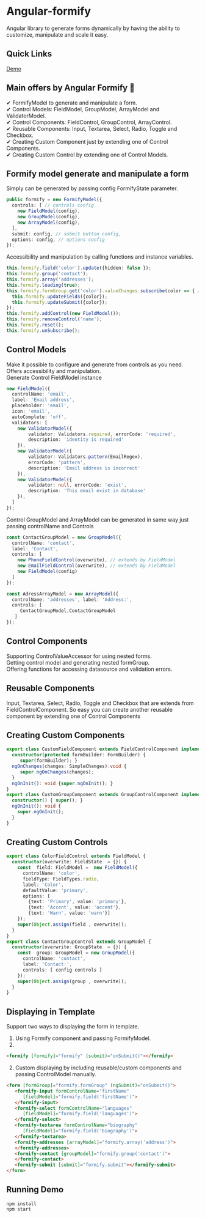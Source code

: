 # Angular-formify

Angular library to generate forms dynamically by having the ability to customize, manipulate and scale it easy.

## Quick Links

[Demo](https://klodianshaba.github.io/angular-formify/)

## Main offers by Angular Formify 🚀
✔ FormifyModel to generate and manipulate a form.\
✔ Control Models: FieldModel, GroupModel, ArrayModel and ValidatorModel.\
✔ Control Components: FieldControl, GroupControl, ArrayControl.\
✔ Reusable Components: Input, Textarea, Select, Radio, Toggle and Checkbox.\
✔ Creating Custom Component just by extending one of Control Components.\
✔ Creating Custom Control by extending one of Control Models.

## Formify model generate and manipulate a form

Simply can be generated by passing config FormifyState parameter.

``` Typescript
public formify = new FormifyModel({
  controls: [ // controls config
    new FieldModel(config),
    new GroupModel(config),
    new ArrayModel(config),
  ],
  submit: config, // submit button config,
  options: config, // options config
});
```

Accessibility and manipulation by calling functions and instance variables.

``` Typescript
this.formify.field('color').update({hidden: false });
this.formify.group('contact');
this.formify.array('addresses');
this.formify.loading(true);
this.formify.formGroup.get('color').valueChanges.subscribe(color => { // handle color change
  this.formify.updateFields({color});
  this.formify.updateSubmit({color});
});
this.formify.addControl(new FieldModel());
this.formify.removeControl('name');
this.formify.reset();
this.formify.unSubscribe();
```

## Control Models

Make it possible to configure and generate from controls as you need.
Offers accessibility and manipulation.\
Generate Control FieldModel instance

``` Typescript
new FieldModel({
  controlName: 'email',
  label: 'Email address',
  placeholder: 'email',
  icon: 'email',
  autoComplete: 'off',
  validators: [
    new ValidatorModel({
        validator: Validators.required, errorCode: 'required',
        description: 'identity is required'
    }),
    new ValidatorModel({
        validator: Validators.pattern(EmailRegex),
        errorCode: 'pattern',
        description: 'Email address is incorrect'
    }),
    new ValidatorModel({
        validator: null, errorCode: 'exist',
        description: 'This email exist in database'
    }),
  ]
});
```

Control GroupModel and ArrayModel can be generated in same way just passing controlName and Controls

```Typescript
const ContactGroupModel = new GroupModel({
  controlName: 'contact',
  label: 'Contact',
  controls: [
    new PhoneFieldControl(overwrite), // extends by FieldModel
    new EmailFieldControl(overwrite), // extends by FieldModel
    new FieldModel(config)
  ]
});

const AdressArrayModel = new ArrayModel({
  controlName: 'addresses', label: 'Address:',
  controls: [ 
     ContactGroupModel,ContactGroupModel 
   ]
});
```

## Control Components

Supporting ControlValueAccessor for using nested forms.\
Getting control model and generating nested formGroup.\
Offering functions for accessing datasource and validation errors.

## Reusable Components

Input, Textarea, Select, Radio, Toggle and Checkbox that are extends from FieldControlComponent. So easy you can create another reusable component by extending one of Control Components

## Creating Custom Components

```Typescript
export class CustomFieldComponent extends FieldControlComponent implements OnInit , OnChanges{
  constructor(protected formBuilder: FormBuilder) {   
     super(formBuilder); }
  ngOnChanges(changes: SimpleChanges):void {
     super.ngOnChanges(changes); 
  }
  ngOnInit(): void {super.ngOnInit(); }
}
export class CustomGroupComponent extends GroupControlComponent implements OnInit {
  constructor() { super(); }
  ngOnInit(): void {
    super.ngOnInit();
  }
}
```

## Creating Custom Controls

```Typescript
export class ColorFieldControl extends FieldModel {
  constructor(overwrite: FieldState  = {}) {
    const  field: FieldModel =  new FieldModel({
      controlName: 'color',
      fieldType: FieldTypes.radio,
      label: 'Color',
      defaultValue: 'primary',
      options: [
        {text: 'Primary', value: 'primary'},
        {text: 'Accent', value: 'accent'},
        {text: 'Warn', value: 'warn'}]
    });
    super(Object.assign(field , overwrite));
  }
}
export class ContactGroupControl extends GroupModel {
  constructor(overwrite: GroupState  = {}) {
    const  group: GroupModel = new GroupModel({
      controlName: 'contact',
      label: 'Contact:',
      controls: [ config controls ]
    });
    super(Object.assign(group , overwrite));
  }
}
```

## Displaying in Template
Support two ways to displaying the form in template.

1. Using Formify component and passing FormifyModel.
2. 
```Html
<formify [formify]="formify" (submit)="onSubmit()"></formify>
```

2. Custom displaying by including reusable/custom components and passing ControlModel manually.

```Html
<form [formGroup]="formify.formGroup" (ngSubmit)="onSubmit()">
   <formify-input formControlName="firstName"   
      [fieldModel]="formify.field('firstName')">
   </formify-input>
   <formify-select formControlName="languages" 
      [fieldModel]="formify.field('languages')">
   </formify-select>
   <formify-textarea formControlName="biography" 
      [fieldModel]="formify.field('biography')">
   </formify-textarea>
   <formify-addresses [arrayModel]="formify.array('address')">  
   </formify-addresses>
   <formify-contact [groupModel]="formify.group('contact')"> 
   </formify-contact>
   <formify-submit [submit]="formify.submit"></formify-submit>
</form>
```

## Running Demo

```
npm install
npm start
```



